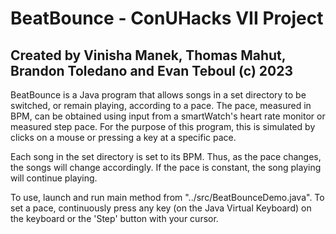 # BeatBounce - ConUHacks VII Project
## Created by Vinisha Manek, Thomas Mahut, Brandon Toledano and Evan Teboul (c) 2023

BeatBounce is a Java program that allows songs in a set directory to be switched, or remain playing, according to a pace. The pace, measured in BPM, can be obtained using input from a smartWatch's heart rate monitor or measured step pace. For the purpose of this program, this is simulated by clicks on a mouse or pressing a key at a specific pace. 

Each song in the set directory is set to its BPM. Thus, as the pace changes, the songs will change accordingly. If the pace is constant, the song playing will continue playing.

To use, launch and run main method from "../src/BeatBounceDemo.java". To set a pace, continuously press any key (on the Java Virtual Keyboard) on the keyboard or the 'Step' button with your cursor. 
